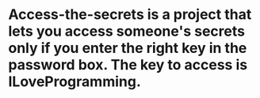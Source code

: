 # Access-the-secrets is a project that lets you access someone's secrets only if you enter the right key in the password box. The key to access is ILoveProgramming.
